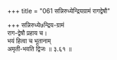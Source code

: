 +++
title = "061 सन्निरुध्येन्द्रियग्रामं रागद्वेषौ"

+++
सन्निरुध्ये७न्द्रिय-ग्रामं  
राग-द्वेषौ प्रहाय च।  
भयं हित्वा च भूतानाम्  
अमृती-भवति द्विजः  ॥ ३.६१ ॥